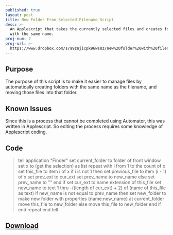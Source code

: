 ```yaml
---
published: true
layout: post
title: New Folder From Selected Filename Script
desc: >-
  An Applescript that takes the currently selected files and creates folders
  with the same name.
proj-num: 2
proj-url: >-
  https://www.dropbox.com/s/a9znjicpk96ws8z/new%20folder%20with%20filename.app.zip?dl=0
---
```

## Purpose

The purpose of this script is to make it easier to manage files by automatically creating folders with the same name as the filename, and moving those files into that folder.

## Known Issues

Since this is a process that cannot be completed using Automator, this was written in Applescript. So editing the process requires some knowledge of Applescript coding.

## Code

>tell application "Finder"
>	set current_folder to folder of front window
>	set x to (get the selection) as list
>	repeat with i from 1 to the count of x
>		set this_file to item i of x
>		if i is not 1 then
>			set previous_file to item (i - 1) of x
>			set prev_ext to cur_ext
>			set prev_name to new_name
>		else
>			set prev_name to ""
>		end if
>		set cur_ext to name extension of this_file
>		set new_name to text 1 thru -((length of cur_ext) + 2) of (name of this_file as text)
>		if new_name is not equal to prev_name then
>			set new_folder to make new folder with properties {name:new_name} at current_folder
>			move this_file to new_folder
>		else
>			move this_file to new_folder
>		end if
>	end repeat
>end tell

## [Download](https://www.dropbox.com/s/a9znjicpk96ws8z/new%20folder%20with%20filename.app.zip?dl=1)